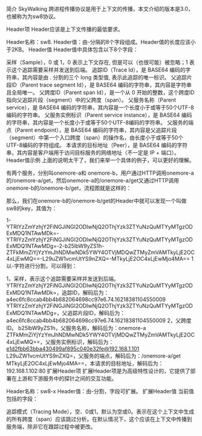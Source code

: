 简介
SkyWalking 跨进程传播协议是用于上下文的传播，本文介绍的版本是3.0，也被称为为sw8协议。

Header项
Header应该是上下文传播的最低要求。

Header名称：sw8.
Header值：由-分隔的8个字段组成。Header值的长度应该小于2KB。
Header值
Header值中具体包含以下8个字段：

采样（Sample），0 或 1，0 表示上下文存在, 但是可以（也很可能）被忽略；1 表示这个追踪需要采样并发送到后端。
追踪ID（Trace Id），是 BASE64 编码的字符串，其内容是由 . 分割的三个 long 类型值, 表示此追踪的唯一标识。
父追踪片段ID（Parent trace segment Id），是 BASE64 编码的字符串，其内容是字符串且全局唯一。
父跨度ID（Parent span Id），是一个从 0 开始的整数，这个跨度ID指向父追踪片段（segment）中的父跨度（span）。
父服务名称（Parent service），是 BASE64 编码的字符串，其内容是一个长度小于或等于50个UTF-8编码的字符串。
父服务实例标识（Parent service instance），是 BASE64 编码的字符串，其内容是一个长度小于或等于50个UTF-8编码的字符串。
父服务的端点（Parent endpoint），是 BASE64 编码的字符串，其内容是父追踪片段（segment）中第一个入口跨度（span）的操作名，由长度小于或等于50个UTF-8编码的字符组成。
本请求的目标地址（Peer），是 BASE64 编码的字符串，其内容是客户端用于访问目标服务的网络地址（不一定是 IP + 端口）。
Header值示例
上面的说明太干了，我们来举一个具体的例子，可以更好的理解。

有两个服务，分别叫onemore-a和 onemore-b，用户通过HTTP调用onemore-a的/onemore-a/get，然后onemore-a的/onemore-a/get又通过HTTP调用onemore-b的/onemore-b/get，流程图就是这样的：



那么，我们在onemore-b的/onemore-b/get的Header中就可以发现一个叫做sw8的key，其值为：

1-YTRlYzZmYzhjY2FiNGJiNGI2ODIwNjQ2OThjYzk3ZTYuNzQuMTYyMTgzODExMDQ1NTAwMDk=-YTRlYzZmYzhjY2FiNGJiNGI2ODIwNjQ2OThjYzk3ZTYuNzQuMTYyMTgzODExMDQ1NTAwMDg=-2-b25lbW9yZS1h-ZTFkMmZiYjYzYmJhNDMwNDk5YWY4OTVjMDQwZTMyZmVAMTkyLjE2OC4xLjEwMQ==-L29uZW1vcmUtYS9nZXQ=-MTkyLjE2OC4xLjEwMjo4MA==
1
以-字符进行分割，可以得到：

1，采样，表示这个追踪需要采样并发送到后端。
YTRlYzZmYzhjY2FiNGJiNGI2ODIwNjQ2OThjYzk3ZTYuNzQuMTYyMTgzODExMDQ1NTAwMDk=，追踪ID，解码后为：a4ec6fc8ccab4bb4b682064698cc97e6.74.16218381104550009
YTRlYzZmYzhjY2FiNGJiNGI2ODIwNjQ2OThjYzk3ZTYuNzQuMTYyMTgzODExMDQ1NTAwMDg=，父追踪片段ID，解码后为：a4ec6fc8ccab4bb4b682064698cc97e6.74.16218381104550009
2，父跨度ID。
b25lbW9yZS1h，父服务名称，解码后为：onemore-a
ZTFkMmZiYjYzYmJhNDMwNDk5YWY4OTVjMDQwZTMyZmVAMTkyLjE2OC4xLjEwMQ==，父服务实例标识，解码后为：e1d2fbb63bba430499af895c040e32fe@192.168.1.101
L29uZW1vcmUtYS9nZXQ=，父服务的端点，解码后为：/onemore-a/get
MTkyLjE2OC4xLjEwMjo4MA==，本请求的目标地址，解码后为：192.168.1.102:80
扩展Header项
扩展Header项是为高级特性设计的，它提供了部署在上游和下游服务中的探针之间的交互功能。

Header名称：sw8-x
Header值：由-分割，字段可扩展。
扩展Header值
当前值包括的字段：

追踪模式（Tracing Mode），空、0或1，默认为空或0。表示在这个上下文中生成的所有跨度（span）应该跳过分析。在默认情况下，这个应该在上下文中传播到服务端，除非它在跟踪过程中被更改。
